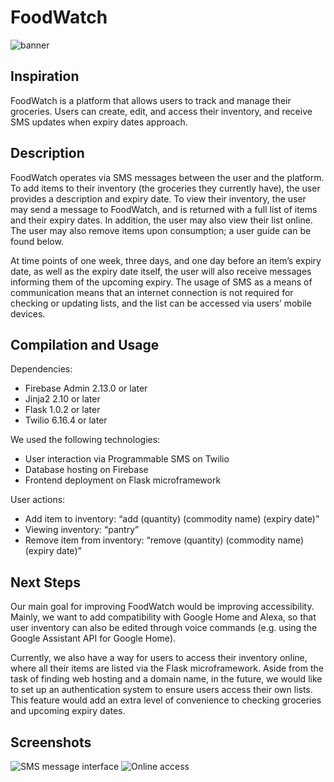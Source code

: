 # FoodWatch #
![banner](https://i.imgur.com/s4gUu2p.png)

## Inspiration ##
FoodWatch is a platform that allows users to track and manage their groceries. Users can create, edit, and access their inventory, and receive SMS updates when expiry dates approach.

## Description ##
FoodWatch operates via SMS messages between the user and the platform. To add items to their inventory (the groceries they currently have), the user provides a description and expiry date. To view their inventory, the user may send a message to FoodWatch, and is returned with a full list of items and their expiry dates. In addition, the user may also view their list online. The user may also remove items upon consumption; a user guide can be found below.

At time points of one week, three days, and one day before an item’s expiry date, as well as the expiry date itself, the user will also receive messages informing them of the upcoming expiry. The usage of SMS as a means of communication means that an internet connection is not required for checking or updating lists, and the list can be accessed via users’ mobile devices.

## Compilation and Usage ##
Dependencies:
* Firebase Admin 2.13.0 or later
* Jinja2 2.10 or later
* Flask 1.0.2 or later
* Twilio 6.16.4 or later

We used the following technologies:
* User interaction via Programmable SMS on Twilio
* Database hosting on Firebase
* Frontend deployment on Flask microframework

User actions:
* Add item to inventory: “add (quantity) (commodity name) (expiry date)”
* Viewing inventory: “pantry”
* Remove item from inventory: “remove (quantity) (commodity name) (expiry date)”

## Next Steps ##
Our main goal for improving FoodWatch would be improving accessibility. Mainly, we want to add compatibility with Google Home and Alexa, so that user inventory can also be edited through voice commands (e.g. using the Google Assistant API for Google Home).

Currently, we also have a way for users to access their inventory online, where all their items are listed via the Flask microframework. Aside from the task of finding web hosting and a domain name, in the future, we would like to set up an authentication system to ensure users access their own lists. This feature would add an extra level of convenience to checking groceries and upcoming expiry dates. 

## Screenshots ##
![SMS message interface](https://i.imgur.com/IBs0WBF.png)
![Online access](https://i.imgur.com/Xi5U3hO.png)
